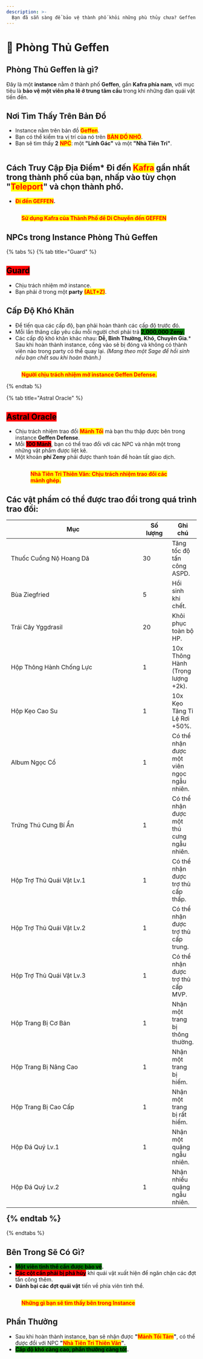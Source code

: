 ```yaml
---
description: >-
  Bạn đã sẵn sàng để bảo vệ thành phố khỏi những phù thủy chưa? Geffen đã mở cổng cầu cho một thử thách mới! Tập hợp bạn bè của bạn và đối mặt với những nguy hiểm của cuộc xâm lược mới này.
---
```


# 🏹 Phòng Thủ Geffen

## **Phòng Thủ Geffen là gì?**

Đây là một **instance** nằm ở thành phố **Geffen**, gần **Kafra phía nam**, với mục tiêu là **bảo vệ một viên pha lê ở trung tâm cầu** trong khi những đàn quái vật tiến đến.

## Nơi Tìm Thấy Trên Bản Đồ

* Instance nằm trên bản đồ <mark style="color:red;">**Geffen**</mark>.
* Bạn có thể kiểm tra vị trí của nó trên <mark style="color:red;">**BẢN ĐỒ NHỎ**</mark>.
* Bạn sẽ tìm thấy **2** <mark style="color:red;">**NPC**</mark>: một **"Lính Gác"** và một **"Nhà Tiên Tri"**.

<figure><img src="../.gitbook/assets/gffe.png" alt=""><figcaption></figcaption></figure>

## **Cách Truy Cập Địa Điểm*** Đi đến <mark style="color:red;">**Kafra**</mark> gần nhất trong thành phố của bạn, nhấp vào tùy chọn **"**<mark style="color:red;">**Teleport**</mark>**"** và chọn thành phố.
* <mark style="color:red;">**Đi đến GEFFEN**</mark>**.**

<figure><img src="../.gitbook/assets/weqr.gif" alt=""><figcaption><p><mark style="color:red;"><strong>Sử dụng Kafra của Thành Phố để Di Chuyển đến GEFFEN</strong></mark></p></figcaption></figure>

## NPCs trong Instance Phòng Thủ Geffen

{% tabs %}
{% tab title="Guard" %}
## <mark style="background-color:red;">Guard</mark>

* Chịu trách nhiệm mở instance.
* Bạn phải ở trong một **party** <mark style="color:red;">**(ALT+Z)**</mark>.

## **Cấp Độ Khó Khăn**

* Để tiến qua các cấp độ, bạn phải hoàn thành các cấp độ trước đó.
* Mỗi lần thăng cấp yêu cầu mỗi người chơi phải trả <mark style="background-color:green;">**2,000,000 Zeny.**</mark>
* Các cấp độ khó khăn khác nhau: **Dễ, Bình Thường, Khó, Chuyên Gia**.* Sau khi hoàn thành instance, cổng vào sẽ bị đóng và không có thành viên nào trong party có thể quay lại. _(Mang theo một Sage để hồi sinh nếu bạn chết sau khi hoàn thành.)_

<figure><img src="../.gitbook/assets/gffe22.png" alt=""><figcaption><p><mark style="color:red;"><strong>Người chịu trách nhiệm mở instance Geffen Defense.</strong></mark></p></figcaption></figure>
{% endtab %}

{% tab title="Astral Oracle" %}
## <mark style="background-color:red;">**Astral Oracle**</mark>

* Chịu trách nhiệm trao đổi <mark style="color:red;">**Mảnh Tối**</mark> mà bạn thu thập được bên trong instance **Geffen Defense**.
* Mỗi <mark style="background-color:red;">**100 Mảnh**</mark>, bạn có thể trao đổi với các NPC và nhận một trong những vật phẩm được liệt kê.
* Một khoản **phí Zeny** phải được thanh toán để hoàn tất giao dịch.<figure><img src="../.gitbook/assets/gffe232.png" alt=""><figcaption><p><mark style="color:red;"><strong>Nhà Tiên Tri Thiên Văn: Chịu trách nhiệm trao đổi các mảnh ghép.</strong></mark></p></figcaption></figure>

## **Các vật phẩm có thể được trao đổi trong quá trình trao đổi:**<table><thead><tr><th width="344">Mục</th><th width="62">Số lượng</th><th>Ghi chú</th></tr></thead><tbody><tr><td><img src="../.gitbook/assets/image (162).png" alt="" data-size="original"> Thuốc Cuồng Nộ Hoang Dã</td><td>30</td><td>Tăng tốc độ tấn công ASPD.</td></tr><tr><td><img src="../.gitbook/assets/image (163).png" alt="" data-size="original"> Bùa Ziegfried</td><td>5</td><td>Hồi sinh khi chết.</td></tr><tr><td><img src="../.gitbook/assets/image (164).png" alt="" data-size="original"> Trái Cây Yggdrasil</td><td>20</td><td>Khôi phục toàn bộ HP.</td></tr><tr><td><img src="../.gitbook/assets/image (165).png" alt="" data-size="original"> Hộp Thông Hành Chống Lực</td><td>1</td><td>10x Thông Hành (Trọng lượng +2k).</td></tr><tr><td><img src="../.gitbook/assets/image (166).png" alt="" data-size="original"> Hộp Kẹo Cao Su</td><td>1</td><td>10x Kẹo Tăng Tỉ Lệ Rơi +50%.</td></tr><tr><td><img src="../.gitbook/assets/image (167).png" alt="" data-size="original"> Album Ngọc Cổ</td><td>1</td><td>Có thể nhận được một viên ngọc ngẫu nhiên.</td></tr><tr><td><img src="../.gitbook/assets/image (168).png" alt="" data-size="original"> Trứng Thú Cưng Bí Ẩn</td><td>1</td><td>Có thể nhận được một thú cưng ngẫu nhiên.</td></tr><tr><td><img src="../.gitbook/assets/image (169).png" alt="" data-size="original"> Hộp Trợ Thủ Quái Vật Lv.1</td><td>1</td><td>Có thể nhận được trợ thủ cấp thấp.</td></tr><tr><td><img src="../.gitbook/assets/image (170).png" alt="" data-size="original"> Hộp Trợ Thủ Quái Vật Lv.2</td><td>1</td><td>Có thể nhận được trợ thủ cấp trung.</td></tr><tr><td><img src="../.gitbook/assets/image (171).png" alt="" data-size="original"> Hộp Trợ Thủ Quái Vật Lv.3</td><td>1</td><td>Có thể nhận được trợ thủ cấp MVP.</td></tr><tr><td><img src="../.gitbook/assets/image (172).png" alt="" data-size="original"> Hộp Trang Bị Cơ Bản</td><td>1</td><td>Nhận một trang bị thông thường.</td></tr><tr><td><img src="../.gitbook/assets/image (173).png" alt="" data-size="original"> Hộp Trang Bị Nâng Cao</td><td>1</td><td>Nhận một trang bị hiếm.</td></tr><tr><td><img src="../.gitbook/assets/image (174).png" alt="" data-size="original"> Hộp Trang Bị Cao Cấp</td><td>1</td><td>Nhận một trang bị rất hiếm.</td></tr><tr><td><img src="../.gitbook/assets/image (175).png" alt="" data-size="original"> Hộp Đá Quý Lv.1</td><td>1</td><td>Nhận một quặng ngẫu nhiên.</td></tr><tr><td><img src="../.gitbook/assets/image (176).png" alt="" data-size="original"> Hộp Đá Quý Lv.2</td><td>1</td><td>Nhận nhiều quặng ngẫu nhiên.</td></tr></tbody></table>{% endtab %}
{% endtabs %}

## **Bên Trong Sẽ Có Gì?**

* <mark style="background-color:green;">**Một viên tinh thể cần được bảo vệ**</mark>**.**
* <mark style="background-color:red;">**Các cột cần phải bị phá hủy**</mark> khi quái vật xuất hiện để ngăn chặn các đợt tấn công thêm.
* **Đánh bại các đợt quái vật** tiến về phía viên tinh thể.

<figure><img src="../.gitbook/assets/v144.png" alt=""><figcaption><p><mark style="color:red;"><strong>Những gì bạn sẽ tìm thấy bên trong Instance</strong></mark></p></figcaption></figure>

## Phần Thưởng

* Sau khi hoàn thành instance, bạn sẽ nhận được **"**<mark style="color:red;">**Mảnh Tối Tăm**</mark>**"**, có thể được đổi với NPC **"**<mark style="color:red;">**Nhà Tiên Tri Thiên Văn**</mark>**"**.
* <mark style="background-color:green;">**Cấp độ khó càng cao, phần thưởng càng tốt**</mark>**.**

<figure><img src="../.gitbook/assets/gffe23232.png" alt=""><figcaption></figcaption></figure>